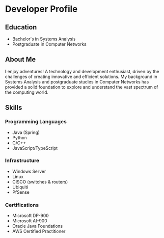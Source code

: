 # Developer Profile

## Education
- Bachelor's in Systems Analysis
- Postgraduate in Computer Networks

## About Me
I enjoy adventures! A technology and development enthusiast, driven by the challenges of creating innovative and efficient solutions. My background in Systems Analysis and postgraduate studies in Computer Networks has provided a solid foundation to explore and understand the vast spectrum of the computing world.

## Skills
### Programming Languages
- Java (Spring)
- Python
- C/C++
- JavaScript/TypeScript

### Infrastructure
- Windows Server
- Linux
- CISCO (switches & routers)
- Ubiquiti
- PfSense

### Certifications
- Microsoft DP-900
- Microsoft AI-900
- Oracle Java Foundations
- AWS Certified Practitioner

